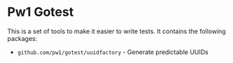 # Pw1 Gotest

This is a set of tools to make it easier to write tests. It contains the following packages:
* `github.com/pw1/gotest/uuidfactory` - Generate predictable UUIDs
